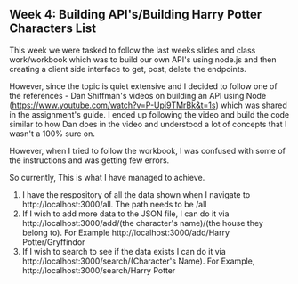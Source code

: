 ## Week 4: Building API's/Building Harry Potter Characters List

This week we were tasked to follow the last weeks slides and class work/workbook which was to build our own API's using node.js and then creating a client side interface to get, post, delete the endpoints. 

However, since the topic is quiet extensive and I decided to follow one of the references - Dan Shiffman's videos on building an API using Node (https://www.youtube.com/watch?v=P-Upi9TMrBk&t=1s) which was shared in the assignment's guide. I ended up following the video and build the code similar to how Dan does in the video and understood a lot of concepts that I wasn't a 100% sure on. 

However, when I tried to follow the workbook, I was confused with some of the instructions and was getting few errors. 

So currently, This is what I have managed to achieve. 
1. I have the respository of all the data shown when I navigate to http://localhost:3000/all. The path needs to be /all
2. If I wish to add more data to the JSON file, I can do it via http://localhost:3000/add/(the character's name)/(the house they belong to). For Example http://localhost:3000/add/Harry Potter/Gryffindor
3. If I wish to search to see if the data exists I can do it via http://localhost:3000/search/(Character's Name). For Example, http://localhost:3000/search/Harry Potter

